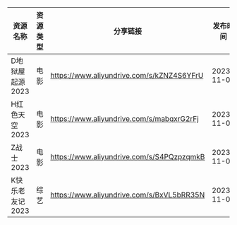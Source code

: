 | 资源名称       | 资源类型 | 分享链接                                      | 发布时间       |
| ---------- | ---- | ----------------------------------------- | ---------- |
| D地狱屋起源2023 | 电影   | https://www.aliyundrive.com/s/kZNZ4S6YFrU | 2023-11-08 |
| H红色天空2023  | 电影   | https://www.aliyundrive.com/s/mabqxrG2rFj | 2023-11-08 |
| Z战士2023    | 电影   | https://www.aliyundrive.com/s/S4PQzpzqmkB | 2023-11-08 |
| K快乐老友记2023 | 综艺   | https://www.aliyundrive.com/s/BxVL5bRR35N | 2023-11-08 |
